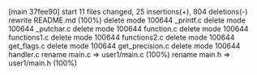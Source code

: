 [main 37fee90] start
 11 files changed, 25 insertions(+), 804 deletions(-)
 rewrite README.md (100%)
 delete mode 100644 _printf.c
 delete mode 100644 _putchar.c
 delete mode 100644 function.c
 delete mode 100644 functions1.c
 delete mode 100644 functions2.c
 delete mode 100644 get_flags.c
 delete mode 100644 get_precision.c
 delete mode 100644 handler.c
 rename main.c => user1/main.c (100%)
 rename main.h => user1/main.h (100%)
